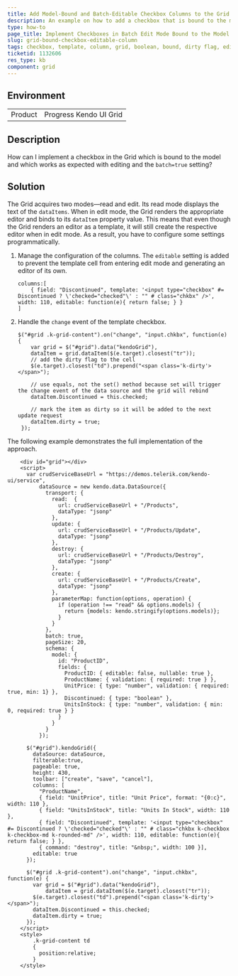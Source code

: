 ```yaml
---
title: Add Model-Bound and Batch-Editable Checkbox Columns to the Grid
description: An example on how to add a checkbox that is bound to the model in the batch edit mode to the Kendo UI Grid.
type: how-to
page_title: Implement Checkboxes in Batch Edit Mode Bound to the Model | Kendo UI Grid for jQuery
slug: grid-bound-checkbox-editable-column
tags: checkbox, template, column, grid, boolean, bound, dirty flag, edit mode, batch, editable
ticketid: 1132606
res_type: kb
component: grid
---
```


## Environment

<table>
 <tr>
  <td>Product</td>
  <td>Progress Kendo UI Grid</td>
 </tr>
 <tr>
</table>


## Description 

How can I implement a checkbox in the Grid which is bound to the model and which works as expected with editing and the `batch=true` setting?

## Solution

The Grid acquires two modes&mdash;read and edit. Its read mode displays the text of the `dataItems`. When in edit mode, the Grid renders the appropriate editor and binds to its `dataItem` property value. This means that even though the Grid renders an editor as a template, it will still create the respective editor when in edit mode. As a result, you have to configure some settings programmatically.

1. Manage the configuration of the columns. The `editable` setting is added to prevent the template cell from entering edit mode and generating an editor of its own.

    ```
    columns:[
        { field: "Discontinued", template: '<input type="checkbox" #= Discontinued ? \'checked="checked"\' : "" # class="chkbx" />', width: 110, editable: function(e){ return false; } }
    ]
    ```

1. Handle the `change` event of the template checkbox.

    ```
    $("#grid .k-grid-content").on("change", "input.chkbx", function(e) {
        var grid = $("#grid").data("kendoGrid"),
        dataItem = grid.dataItem($(e.target).closest("tr"));
        // add the dirty flag to the cell
        $(e.target).closest("td").prepend("<span class='k-dirty'></span>");

        // use equals, not the set() method because set will trigger the change event of the data source and the grid will rebind
        dataItem.Discontinued = this.checked;

        // mark the item as dirty so it will be added to the next update request
        dataItem.dirty = true;
     });
    ```

The following example demonstrates the full implementation of the approach.

```dojo
    <div id="grid"></div>
    <script>
      var crudServiceBaseUrl = "https://demos.telerik.com/kendo-ui/service",
          dataSource = new kendo.data.DataSource({
            transport: {
              read:  {
                url: crudServiceBaseUrl + "/Products",
                dataType: "jsonp"
              },
              update: {
                url: crudServiceBaseUrl + "/Products/Update",
                dataType: "jsonp"
              },
              destroy: {
                url: crudServiceBaseUrl + "/Products/Destroy",
                dataType: "jsonp"
              },
              create: {
                url: crudServiceBaseUrl + "/Products/Create",
                dataType: "jsonp"
              },
              parameterMap: function(options, operation) {
                if (operation !== "read" && options.models) {
                  return {models: kendo.stringify(options.models)};
                }
              }
            },
            batch: true,
            pageSize: 20,
            schema: {
              model: {
                id: "ProductID",
                fields: {
                  ProductID: { editable: false, nullable: true },
                  ProductName: { validation: { required: true } },
                  UnitPrice: { type: "number", validation: { required: true, min: 1} },
                  Discontinued: { type: "boolean" },
                  UnitsInStock: { type: "number", validation: { min: 0, required: true } }
                }
              }
            }
          });

      $("#grid").kendoGrid({
        dataSource: dataSource,
        filterable:true,
        pageable: true,
        height: 430,
        toolbar: ["create", "save", "cancel"],
        columns: [
          "ProductName",
          { field: "UnitPrice", title: "Unit Price", format: "{0:c}", width: 110 },
          { field: "UnitsInStock", title: "Units In Stock", width: 110 },
          { field: "Discontinued", template: '<input type="checkbox" #= Discontinued ? \'checked="checked"\' : "" # class="chkbx k-checkbox k-checkbox-md k-rounded-md" />', width: 110, editable: function(e){ return false; } },
          { command: "destroy", title: "&nbsp;", width: 100 }],
        editable: true
      });

      $("#grid .k-grid-content").on("change", "input.chkbx", function(e) {
        var grid = $("#grid").data("kendoGrid"),
            dataItem = grid.dataItem($(e.target).closest("tr"));
        $(e.target).closest("td").prepend("<span class='k-dirty'></span>");
        dataItem.Discontinued = this.checked;
        dataItem.dirty = true;
      });
    </script>
    <style> 
        .k-grid-content td 
        { 
          position:relative; 
        } 
    </style>
```
